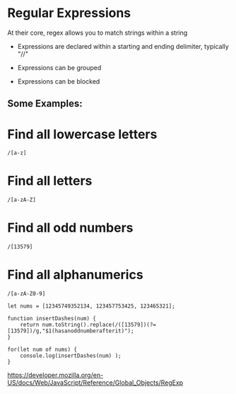 # Regular Expressions

At their core, regex allows you to match strings within a string

- Expressions are declared within a starting and ending delimiter, typically "//"

- Expressions can be grouped

- Expressions can be blocked


## Some Examples:

# Find all lowercase letters
```/[a-z]```

# Find all letters
```/[a-zA-Z]```

# Find all odd numbers 
```/[13579]```

# Find all alphanumerics
```/[a-zA-Z0-9]```

```
let nums = [12345749352134, 123457753425, 123465321];

function insertDashes(num) { 
    return num.toString().replace(/([13579])(?=[13579])/g,"$1(hasanoddnumberafterit)");
}

for(let num of nums) { 
    console.log(insertDashes(num) );
}

```
    
https://developer.mozilla.org/en-US/docs/Web/JavaScript/Reference/Global_Objects/RegExp
